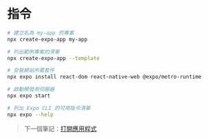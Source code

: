 # 指令

```bash
# 建立名為 my-app 的專案
npx create-expo-app my-app

# 列出範例專案的清單
npx create-expo-app --template
```

```bash
# 安裝網站所需套件
npx expo install react-dom react-native-web @expo/metro-runtime
```

```bash
# 啟動開發用伺服器
npx expo start

# 列出 Expo CLI 的可用指令清單
npx expo --help
```

> 下一個筆記：[打開應用程式](/notes/03-open-app.md)